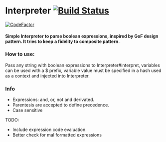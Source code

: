 # Interpreter [![Build Status](https://travis-ci.org/malkaviano/Interpreter.svg?branch=master)](https://travis-ci.org/malkaviano/Interpreter)

[![CodeFactor](https://www.codefactor.io/repository/github/malkaviano/interpreter/badge)](https://www.codefactor.io/repository/github/malkaviano/interpreter)

#### Simple Interpreter to parse boolean expressions, inspired by GoF design pattern. It tries to keep a fidelity to composite pattern.

### How to use:
Pass any string with boolean expressions to Interpreter#interpret, variables can be used with a $ prefix, variable value must be specified in a hash used as a context and injected into Interpreter.

### Info
* Expressions: and, or, not and derivated.
* Parentesis are accepted to define precedence.
* Case sensitive

TODO:
* Include expression code evaluation.
* Better check for mal formatted expressions
